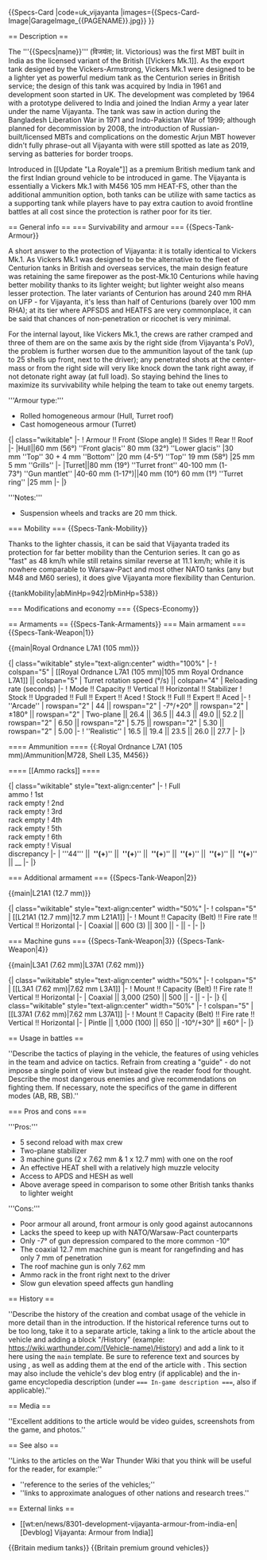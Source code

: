 {{Specs-Card
|code=uk_vijayanta
|images={{Specs-Card-Image|GarageImage_{{PAGENAME}}.jpg}}
}}

== Description ==
<!-- ''In the description, the first part should be about the history of the creation and combat usage of the vehicle, as well as its key features. In the second part, tell the reader about the ground vehicle in the game. Insert a screenshot of the vehicle, so that if the novice player does not remember the vehicle by name, he will immediately understand what kind of vehicle the article is talking about.'' -->
The '''{{Specs|name}}''' (विजयंता; lit. Victorious) was the first MBT built in India as the licensed variant of the British [[Vickers Mk.1]]. As the export tank designed by the Vickers-Armstrong, Vickers Mk.1 were designed to be a lighter yet as powerful medium tank as the Centurion series in British service; the design of this tank was acquired by India in 1961 and development soon started in UK. The development was completed by 1964 with a prototype delivered to India and joined the Indian Army a year later under the name Vijayanta. The tank was saw in action during the Bangladesh Liberation War in 1971 and Indo-Pakistan War of 1999; although planned for decommission by 2008, the introduction of Russian-built/licensed MBTs and complications on the domestic Arjun MBT however didn't fully phrase-out all Vijayanta with were still spotted as late as 2019, serving as batteries for border troops.

Introduced in [[Update "La Royale"]] as a premium British medium tank and the first Indian ground vehicle to be introduced in game. The Vijayanta is essentially a Vickers Mk.1 with M456 105 mm HEAT-FS, other than the additional ammunition option, both tanks can be utilize with same tactics as a supporting tank while players have to pay extra caution to avoid frontline battles at all cost since the protection is rather poor for its tier.

== General info ==
=== Survivability and armour ===
{{Specs-Tank-Armour}}
<!-- ''Describe armour protection. Note the most well protected and key weak areas. Appreciate the layout of modules as well as the number and location of crew members. Is the level of armour protection sufficient, is the placement of modules helpful for survival in combat? If necessary use a visual template to indicate the most secure and weak zones of the armour.'' -->
A short answer to the protection of Vijayanta: it is totally identical to Vickers Mk.1. As Vickers Mk.1 was designed to be the alternative to the fleet of Centurion tanks in British and overseas services, the main design feature was retaining the same firepower as the post-Mk.10 Centurions while having better mobility thanks to its lighter weight; but lighter weight also means lesser protection. The later variants of Centurion has around 240 mm RHA on UFP - for Vijayanta, it's less than half of Centurions (barely over 100 mm RHA); at its tier where APFSDS and HEATFS are very commonplace, it can be said that chances of non-penetration or ricochet is very minimal. 

For the internal layout, like Vickers Mk.1, the crews are rather cramped and three of them are on the same axis by the right side (from Vijayanta's PoV), the problem is further worsen due to the ammunition layout of the tank (up to 25 shells up front, next to the driver); any penetrated shots at the center-mass or from the right side will very like knock down the tank right away, if not detonate right away (at full load). So staying behind the lines to maximize its survivability while helping the team to take out enemy targets.

'''Armour type:''' <!-- The types of armour present on the vehicle and their general locations -->
<!-- Example: * Rolled homogeneous armour (Front, Side, Rear, Hull roof)
* Cast homogeneous armour (Turret, Transmission area) -->
* Rolled homogeneous armour (Hull, Turret roof)
* Cast homogeneous armour (Turret)

{| class="wikitable"
|-
! Armour !! Front (Slope angle) !! Sides !! Rear !! Roof
|-
|Hull||60 mm (56°) ''Front glacis''
80 mm (32°) ''Lower glacis''
|30 mm ''Top''
30 + 4 mm ''Bottom''
|20 mm (4-5°) ''Top''
19 mm (58°)
|25 mm
5 mm ''Grills''
|-
|Turret||80 mm (19°) ''Turret front''
40-100 mm (1-73°) ''Gun mantlet''
|40-60 mm (1-17°)||40 mm (10°)
60 mm (1°) ''Turret ring''
|25 mm
|-
|}

'''Notes:''' <!-- Any additional notes which the user needs to be aware of -->
<!-- Example: * Suspension wheels are 20 mm thick, tracks are 30 mm thick, and torsion bars are 60 mm thick. -->
* Suspension wheels and tracks are 20 mm thick.

=== Mobility ===
{{Specs-Tank-Mobility}}
<!-- ''Write about the mobility of the ground vehicle. Estimate the specific power and manoeuvrability, as well as the maximum speed forwards and backwards.'' -->
Thanks to the lighter chassis, it can be said that Vijayanta traded its protection for far better mobility than the Centurion series. It can go as "fast" as 48 km/h while still retains similar reverse at 11.1 km/h; while it is nowhere comparable to Warsaw-Pact and most other NATO tanks (any but M48 and M60 series), it does give Vijayanta more flexibility than Centurion.  

{{tankMobility|abMinHp=942|rbMinHp=538}}

=== Modifications and economy ===
{{Specs-Economy}}

== Armaments ==
{{Specs-Tank-Armaments}}
=== Main armament ===
{{Specs-Tank-Weapon|1}}
<!-- ''Give the reader information about the characteristics of the main gun. Assess its effectiveness in a battle based on the reloading speed, ballistics and the power of shells. Do not forget about the flexibility of the fire, that is how quickly the cannon can be aimed at the target, open fire on it and aim at another enemy. Add a link to the main article on the gun: <code><nowiki>{{main|Name of the weapon}}</nowiki></code>. Describe in general terms the ammunition available for the main gun. Give advice on how to use them and how to fill the ammunition storage.'' -->
{{main|Royal Ordnance L7A1 (105 mm)}}

{| class="wikitable" style="text-align:center" width="100%"
|-
! colspan="5" | [[Royal Ordnance L7A1 (105 mm)|105 mm Royal Ordnance L7A1]] || colspan="5" | Turret rotation speed (°/s) || colspan="4" | Reloading rate (seconds)
|-
! Mode !! Capacity !! Vertical !! Horizontal !! Stabilizer
! Stock !! Upgraded !! Full !! Expert !! Aced
! Stock !! Full !! Expert !! Aced
|-
! ''Arcade''
| rowspan="2" | 44 || rowspan="2" | -7°/+20° || rowspan="2" | ±180° || rowspan="2" | Two-plane || 26.4 || 36.5 || 44.3 || 49.0 || 52.2 || rowspan="2" | 6.50 || rowspan="2" | 5.75 || rowspan="2" | 5.30 || rowspan="2" | 5.00
|-
! ''Realistic''
| 16.5 || 19.4 || 23.5 || 26.0 || 27.7
|-
|}

==== Ammunition ====
{{:Royal Ordnance L7A1 (105 mm)/Ammunition|M728, Shell L35, M456}}

==== [[Ammo racks]] ====
<!-- [[File:Ammoracks_{{PAGENAME}}.png|right|thumb|x250px|[[Ammo racks]] of the {{PAGENAME}}]] -->
<!-- '''Last updated:''' -->
{| class="wikitable" style="text-align:center"
|-
! Full<br>ammo
! 1st<br>rack empty
! 2nd<br>rack empty
! 3rd<br>rack empty
! 4th<br>rack empty
! 5th<br>rack empty
! 6th<br>rack empty
! Visual<br>discrepancy
|-
| '''44''' || __&nbsp;''(+__)'' || __&nbsp;''(+__)'' || __&nbsp;''(+__)'' || __&nbsp;''(+__)'' || __&nbsp;''(+__)'' || __&nbsp;''(+__)'' || __
|-
|}

=== Additional armament ===
{{Specs-Tank-Weapon|2}}
<!-- ''Some tanks are armed with several guns in one or more turrets. Evaluate the additional weaponry and give advice on its use. Describe the ammunition available for additional weaponry. Give advice on about how to use them and how to fill the ammunition storage. If there is no additional weaponry remove this subsection.'' -->
{{main|L21A1 (12.7 mm)}}

{| class="wikitable" style="text-align:center" width="50%"
|-
! colspan="5" | [[L21A1 (12.7 mm)|12.7 mm L21A1]]
|-
! Mount !! Capacity (Belt) !! Fire rate !! Vertical !! Horizontal
|-
| Coaxial || 600 (3) || 300 || - || -
|-
|}

=== Machine guns ===
{{Specs-Tank-Weapon|3}}
{{Specs-Tank-Weapon|4}}
<!-- ''Offensive and anti-aircraft machine guns not only allow you to fight some aircraft but also are effective against lightly armoured vehicles. Evaluate machine guns and give recommendations on its use.'' -->
{{main|L3A1 (7.62 mm)|L37A1 (7.62 mm)}}

{| class="wikitable" style="text-align:center" width="50%"
|-
! colspan="5" | [[L3A1 (7.62 mm)|7.62 mm L3A1]]
|-
! Mount !! Capacity (Belt) !! Fire rate !! Vertical !! Horizontal
|-
| Coaxial || 3,000 (250) || 500 || - || -
|-
|}
{| class="wikitable" style="text-align:center" width="50%"
|-
! colspan="5" | [[L37A1 (7.62 mm)|7.62 mm L37A1]]
|-
! Mount !! Capacity (Belt) !! Fire rate !! Vertical !! Horizontal
|-
| Pintle || 1,000 (100) || 650 || -10°/+30° || ±60°
|-
|}

== Usage in battles ==
<!-- ''Describe the tactics of playing in the vehicle, the features of using vehicles in the team and advice on tactics. Refrain from creating a "guide" - do not impose a single point of view but instead give the reader food for thought. Describe the most dangerous enemies and give recommendations on fighting them. If necessary, note the specifics of the game in different modes (AB, RB, SB).'' -->
''Describe the tactics of playing in the vehicle, the features of using vehicles in the team and advice on tactics. Refrain from creating a "guide" - do not impose a single point of view but instead give the reader food for thought. Describe the most dangerous enemies and give recommendations on fighting them. If necessary, note the specifics of the game in different modes (AB, RB, SB).''

=== Pros and cons ===
<!-- ''Summarise and briefly evaluate the vehicle in terms of its characteristics and combat effectiveness. Mark its pros and cons in a bulleted list. Try not to use more than 6 points for each of the characteristics. Avoid using categorical definitions such as "bad", "good" and the like - use substitutions with softer forms such as "inadequate" and "effective".'' -->

'''Pros:'''

* 5 second reload with max crew
* Two-plane stabilizer
* 3 machine guns (2 x 7.62 mm & 1 x 12.7 mm) with one on the roof
* An effective HEAT shell with a relatively high muzzle velocity
* Access to APDS and HESH as well
* Above average speed in comparison to some other British tanks thanks to lighter weight

'''Cons:'''

* Poor armour all around, front armour is only good against autocannons
* Lacks the speed to keep up with NATO/Warsaw-Pact counterparts 
* Only -7° of gun depression compared to the more common -10°
* The coaxial 12.7 mm machine gun is meant for rangefinding and has only 7 mm of penetration
* The roof machine gun is only 7.62 mm
* Ammo rack in the front right next to the driver
* Slow gun elevation speed affects gun handling

== History ==
<!-- ''Describe the history of the creation and combat usage of the vehicle in more detail than in the introduction. If the historical reference turns out to be too long, take it to a separate article, taking a link to the article about the vehicle and adding a block "/History" (example: <nowiki>https://wiki.warthunder.com/(Vehicle-name)/History</nowiki>) and add a link to it here using the <code>main</code> template. Be sure to reference text and sources by using <code><nowiki><ref></ref></nowiki></code>, as well as adding them at the end of the article with <code><nowiki><references /></nowiki></code>. This section may also include the vehicle's dev blog entry (if applicable) and the in-game encyclopedia description (under <code><nowiki>=== In-game description ===</nowiki></code>, also if applicable).'' -->
''Describe the history of the creation and combat usage of the vehicle in more detail than in the introduction. If the historical reference turns out to be too long, take it to a separate article, taking a link to the article about the vehicle and adding a block "/History" (example: <nowiki>https://wiki.warthunder.com/(Vehicle-name)/History</nowiki>) and add a link to it here using the <code>main</code> template. Be sure to reference text and sources by using <code><nowiki><ref></ref></nowiki></code>, as well as adding them at the end of the article with <code><nowiki><references /></nowiki></code>. This section may also include the vehicle's dev blog entry (if applicable) and the in-game encyclopedia description (under <code><nowiki>=== In-game description ===</nowiki></code>, also if applicable).''

== Media ==
<!-- ''Excellent additions to the article would be video guides, screenshots from the game, and photos.'' -->
''Excellent additions to the article would be video guides, screenshots from the game, and photos.''

== See also ==
<!-- ''Links to the articles on the War Thunder Wiki that you think will be useful for the reader, for example:''
* ''reference to the series of the vehicles;''
* ''links to approximate analogues of other nations and research trees.'' -->
''Links to the articles on the War Thunder Wiki that you think will be useful for the reader, for example:''

* ''reference to the series of the vehicles;''
* ''links to approximate analogues of other nations and research trees.''

== External links ==
<!-- ''Paste links to sources and external resources, such as:''
* ''topic on the official game forum;''
* ''other literature.'' -->

* [[wt:en/news/8301-development-vijayanta-armour-from-india-en|[Devblog] Vijayanta: Armour from India]]

{{Britain medium tanks}}
{{Britain premium ground vehicles}}